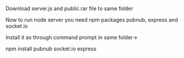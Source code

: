 Download server.js and public.rar file to same folder

Now to run node server you need npm packages pubnub, express and socket.io

Install it as through command prompt in same folder->

npm install pubnub socket.io express

